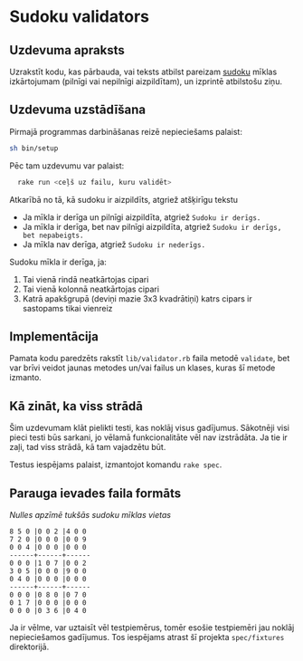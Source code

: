 # Sudoku validators

## Uzdevuma apraksts

Uzrakstīt kodu, kas pārbauda, vai teksts atbilst pareizam [sudoku](https://en.wikipedia.org/wiki/Sudoku) mīklas izkārtojumam (pilnīgi vai nepilnīgi aizpildītam), un izprintē atbilstošu ziņu.

## Uzdevuma uzstādīšana

Pirmajā programmas darbināšanas reizē nepieciešams palaist:

```sh
sh bin/setup
```

Pēc tam uzdevumu var palaist:

```sh
  rake run <ceļš uz failu, kuru validēt>
```

Atkarībā no tā, kā sudoku ir aizpildīts, atgriež atšķirīgu tekstu

* Ja mīkla ir derīga un pilnīgi aizpildīta, atgriež `Sudoku ir derīgs.`
* Ja mīkla ir derīga, bet nav pilnīgi aizpildīta, atgriež `Sudoku ir derīgs, bet nepabeigts.`
* Ja mīkla nav derīga, atgriež `Sudoku ir nederīgs.`

Sudoku mīkla ir derīga, ja:

1. Tai vienā rindā neatkārtojas cipari
2. Tai vienā kolonnā neatkārtojas cipari
3. Katrā apakšgrupā (deviņi mazie 3x3 kvadrātiņi) katrs cipars ir sastopams tikai vienreiz

## Implementācija

Pamata kodu paredzēts rakstīt `lib/validator.rb` faila metodē `validate`, bet var brīvi veidot jaunas metodes un/vai failus un klases, kuras šī metode izmanto.

## Kā zināt, ka viss strādā

Šim uzdevumam klāt pielikti testi, kas noklāj visus gadījumus. Sākotnēji visi pieci testi būs sarkani, jo vēlamā funkcionalitāte vēl nav izstrādāta. Ja tie ir zaļi, tad viss strādā, kā tam vajadzētu būt.

Testus iespējams palaist, izmantojot komandu `rake spec`.

## Parauga ievades faila formāts

*Nulles apzīmē tukšās sudoku mīklas vietas*
```
8 5 0 |0 0 2 |4 0 0
7 2 0 |0 0 0 |0 0 9
0 0 4 |0 0 0 |0 0 0
------+------+------
0 0 0 |1 0 7 |0 0 2
3 0 5 |0 0 0 |9 0 0
0 4 0 |0 0 0 |0 0 0
------+------+------
0 0 0 |0 8 0 |0 7 0
0 1 7 |0 0 0 |0 0 0
0 0 0 |0 3 6 |0 4 0
```

Ja ir vēlme, var uztaisīt vēl testpiemērus, tomēr esošie testpiemēri jau noklāj nepieciešamos gadījumus. Tos iespējams atrast šī projekta `spec/fixtures` direktorijā.
